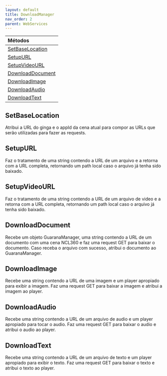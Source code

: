 ```yaml
---
layout: default
title: DownloadManager
nav_order: 2
parent: WebServices
---
```


| Métodos       |
|:-------------|
| [SetBaseLocation](#SetBaseLocation)| 
| [SetupURL](#SetupURL)| 
| [SetupVideoURL](#SetupVideoURL)| 
| [DownloadDocument](#DownloadDocument)| 
| [DownloadImage](#DownloadImage)| 
| [DownloadAudio](#DownloadAudio)| 
| [DownloadText](#DownloadText)| 


## SetBaseLocation
Atribui a URL do ginga e o appId da cena atual para compor as URLs que serão utilizadas para fazer as requests.
## SetupURL
Faz o tratamento de uma string contendo a URL de um arquivo e a retorna com a URL completa, retornando um path local caso o arquivo já tenha sido baixado.
## SetupVideoURL
Faz o tratamento de uma string contendo a URL de um arquivo de video e a retorna com a URL completa, retornando um path local caso o arquivo já tenha sido baixado.
## DownloadDocument
Recebe um objeto GuaranaManager, uma string contendo a URL de um documento com uma cena NCL360 e faz uma request GET para baixar o documento. Caso receba o arquivo com sucesso, atribui o documento ao GuaranaManager.
## DownloadImage
Recebe uma string contendo a URL de uma imagem e um player apropiado para exibir a imagem. Faz uma request GET para baixar a imagem e atribui a imagem ao player.
## DownloadAudio
Recebe uma string contendo a URL de um arquivo de audio e um player apropiado para tocar o audio. Faz uma request GET para baixar o audio e atribui o audio ao player.
## DownloadText
Recebe uma string contendo a URL de um arquivo de texto e um player apropiado para exibir o texto. Faz uma request GET para baixar o texto e atribui o texto ao player.